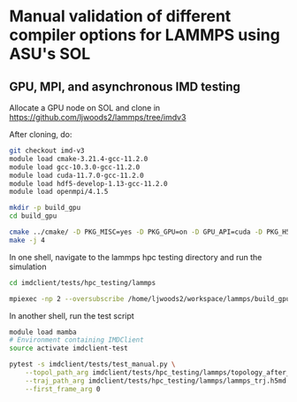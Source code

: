 # Manual validation of different compiler options for LAMMPS using ASU's SOL

## GPU, MPI, and asynchronous IMD testing

Allocate a GPU node on SOL and clone in https://github.com/ljwoods2/lammps/tree/imdv3

After cloning, do:

```bash
git checkout imd-v3
module load cmake-3.21.4-gcc-11.2.0
module load gcc-10.3.0-gcc-11.2.0
module load cuda-11.7.0-gcc-11.2.0
module load hdf5-develop-1.13-gcc-11.2.0
module load openmpi/4.1.5

mkdir -p build_gpu
cd build_gpu

cmake ../cmake/ -D PKG_MISC=yes -D PKG_GPU=on -D GPU_API=cuda -D PKG_H5MD=yes -D BUILD_MPI=yes -D LAMMPS_ASYNC_IMD=yes
make -j 4
```

In one shell, navigate to the lammps hpc testing directory and run the simulation
```bash
cd imdclient/tests/hpc_testing/lammps

mpiexec -np 2 --oversubscribe /home/ljwoods2/workspace/lammps/build_gpu/lmp -sf gpu -in /home/ljwoods2/workspace/imdclient/imdclient/tests/hpc_testing/lammps/lammps_v3.in 
```

In another shell, run the test script
```bash 
module load mamba
# Environment containing IMDClient
source activate imdclient-test

pytest -s imdclient/tests/test_manual.py \
    --topol_path_arg imdclient/tests/hpc_testing/lammps/topology_after_min.data \
    --traj_path_arg imdclient/tests/hpc_testing/lammps/lammps_trj.h5md \
    --first_frame_arg 0
```